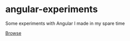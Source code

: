 # angular-experiments

Some experiments with Angular I made in my spare time

[Browse](http://angular-experiments.surge.sh)
